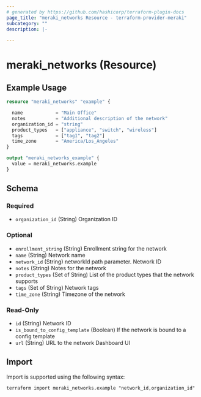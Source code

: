 ```yaml
---
# generated by https://github.com/hashicorp/terraform-plugin-docs
page_title: "meraki_networks Resource - terraform-provider-meraki"
subcategory: ""
description: |-
  
---
```


# meraki_networks (Resource)



## Example Usage

```terraform
resource "meraki_networks" "example" {

  name            = "Main Office"
  notes           = "Additional description of the network"
  organization_id = "string"
  product_types   = ["appliance", "switch", "wireless"]
  tags            = ["tag1", "tag2"]
  time_zone       = "America/Los_Angeles"
}

output "meraki_networks_example" {
  value = meraki_networks.example
}
```

<!-- schema generated by tfplugindocs -->
## Schema

### Required

- `organization_id` (String) Organization ID

### Optional

- `enrollment_string` (String) Enrollment string for the network
- `name` (String) Network name
- `network_id` (String) networkId path parameter. Network ID
- `notes` (String) Notes for the network
- `product_types` (Set of String) List of the product types that the network supports
- `tags` (Set of String) Network tags
- `time_zone` (String) Timezone of the network

### Read-Only

- `id` (String) Network ID
- `is_bound_to_config_template` (Boolean) If the network is bound to a config template
- `url` (String) URL to the network Dashboard UI

## Import

Import is supported using the following syntax:

```shell
terraform import meraki_networks.example "network_id,organization_id"
```
